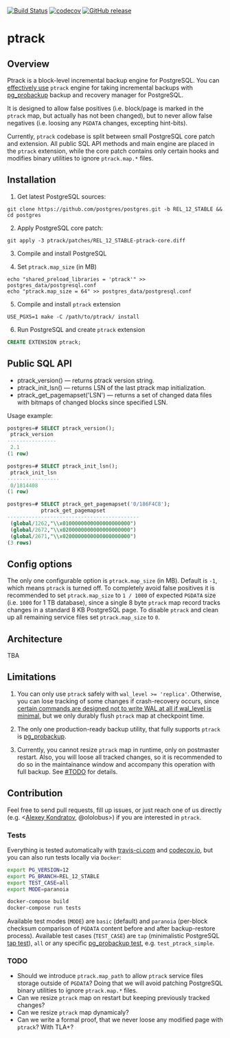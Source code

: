 [![Build Status](https://travis-ci.com/postgrespro/ptrack.svg?branch=master)](https://travis-ci.com/postgrespro/ptrack)
[![codecov](https://codecov.io/gh/postgrespro/ptrack/branch/master/graph/badge.svg)](https://codecov.io/gh/postgrespro/ptrack)
[![GitHub release](https://img.shields.io/github/v/release/postgrespro/ptrack?include_prereleases)](https://github.com/postgrespro/ptrack/releases/latest)

# ptrack

## Overview

Ptrack is a block-level incremental backup engine for PostgreSQL. You can [effectively use](https://postgrespro.github.io/pg_probackup/#pbk-setting-up-ptrack-backups) `ptrack` engine for taking incremental backups with [pg_probackup](https://github.com/postgrespro/pg_probackup) backup and recovery manager for PostgreSQL.

It is designed to allow false positives (i.e. block/page is marked in the `ptrack` map, but actually has not been changed), but to never allow false negatives (i.e. loosing any `PGDATA` changes, excepting hint-bits).

Currently, `ptrack` codebase is split between small PostgreSQL core patch and extension. All public SQL API methods and main engine are placed in the `ptrack` extension, while the core patch contains only certain hooks and modifies binary utilities to ignore `ptrack.map.*` files.

## Installation

1) Get latest PostgreSQL sources:

```shell
git clone https://github.com/postgres/postgres.git -b REL_12_STABLE && cd postgres
```

2) Apply PostgreSQL core patch:

```shell
git apply -3 ptrack/patches/REL_12_STABLE-ptrack-core.diff
```

3) Compile and install PostgreSQL

4) Set `ptrack.map_size` (in MB)

```shell
echo "shared_preload_libraries = 'ptrack'" >> postgres_data/postgresql.conf
echo "ptrack.map_size = 64" >> postgres_data/postgresql.conf
```

5) Compile and install `ptrack` extension

```shell
USE_PGXS=1 make -C /path/to/ptrack/ install
```

6) Run PostgreSQL and create `ptrack` extension

```sql
CREATE EXTENSION ptrack;
```

## Public SQL API

 * ptrack_version() — returns ptrack version string.
 * ptrack_init_lsn() — returns LSN of the last ptrack map initialization.
 * ptrack_get_pagemapset('LSN') — returns a set of changed data files with bitmaps of changed blocks since specified LSN.

Usage example:

```sql
postgres=# SELECT ptrack_version();
 ptrack_version 
----------------
 2.1
(1 row)

postgres=# SELECT ptrack_init_lsn();
 ptrack_init_lsn 
-----------------
 0/1814408
(1 row)

postgres=# SELECT ptrack_get_pagemapset('0/186F4C8');
           ptrack_get_pagemapset           
-------------------------------------------
 (global/1262,"\\x0100000000000000000000")
 (global/2672,"\\x0200000000000000000000")
 (global/2671,"\\x0200000000000000000000")
(3 rows)
```

## Config options

The only one configurable option is `ptrack.map_size` (in MB). Default is `-1`, which means `ptrack` is turned off. To completely avoid false positives it is recommended to set `ptrack.map_size` to `1 / 1000` of expected `PGDATA` size (i.e. `1000` for 1 TB database), since a single 8 byte `ptrack` map record tracks changes in a standard 8 KB PostgreSQL page. To disable `ptrack` and clean up all remaining service files set `ptrack.map_size` to `0`.

## Architecture

TBA

## Limitations

1. You can only use `ptrack` safely with `wal_level >= 'replica'`. Otherwise, you can lose tracking of some changes if crash-recovery occurs, since [certain commands are designed not to write WAL at all if wal_level is minimal](https://www.postgresql.org/docs/12/populate.html#POPULATE-PITR), but we only durably flush `ptrack` map at checkpoint time.

2. The only one production-ready backup utility, that fully supports `ptrack` is [pg_probackup](https://github.com/postgrespro/pg_probackup).

3. Currently, you cannot resize `ptrack` map in runtime, only on postmaster restart. Also, you will loose all tracked changes, so it is recommended to do so in the maintainance window and accompany this operation with full backup. See [#TODO](TODO) for details.

## Contribution

Feel free to send pull requests, fill up issues, or just reach one of us directly (e.g. <[Alexey Kondratov](mailto:a.kondratov@postgrespro.ru?subject=[GitHub]%20Ptrack), @ololobus>) if you are interested in `ptrack`.

### Tests

Everything is tested automatically with [travis-ci.com](https://travis-ci.com/postgrespro/ptrack) and [codecov.io](https://codecov.io/gh/postgrespro/ptrack), but you can also run tests locally via `Docker`:

```sh
export PG_VERSION=12
export PG_BRANCH=REL_12_STABLE
export TEST_CASE=all
export MODE=paranoia

docker-compose build
docker-compose run tests
```

Available test modes (`MODE`) are `basic` (default) and `paranoia` (per-block checksum comparison of `PGDATA` content before and after backup-restore process). Available test cases (`TEST_CASE`) are `tap` (minimalistic PostgreSQL [tap test](https://github.com/postgrespro/ptrack/blob/master/t/001_basic.pl)), `all` or any specific [pg_probackup test](https://github.com/postgrespro/pg_probackup/blob/master/tests/ptrack.py), e.g. `test_ptrack_simple`.

### TODO

* Should we introduce `ptrack.map_path` to allow `ptrack` service files storage outside of `PGDATA`? Doing that we will avoid patching PostgreSQL binary utilities to ignore `ptrack.map.*` files.
* Can we resize `ptrack` map on restart but keeping previously tracked changes?
* Can we resize `ptrack` map dynamicaly?
* Can we write a formal proof, that we never loose any modified page with `ptrack`? With TLA+?
